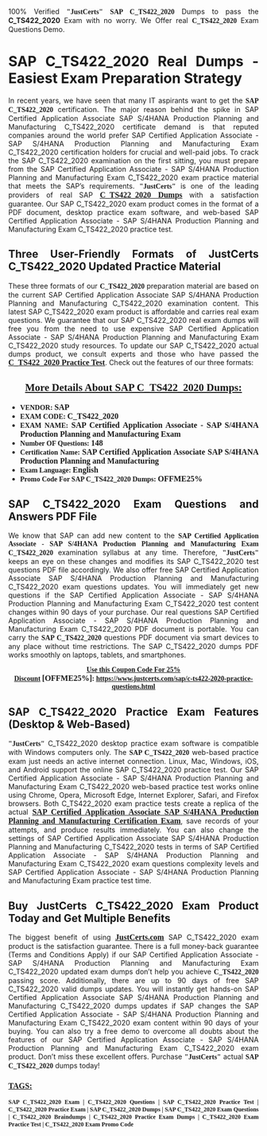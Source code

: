 <p style="text-align: justify;">100% Verified <span style="font-size:14px;"><span style="font-family:Georgia,serif;"><strong>"JustCerts"</strong></span></span> <span style="font-family:Georgia,serif;"><strong>SAP C_TS422_2020</strong></span> Dumps to pass the <strong>C_TS422_2020</strong> Exam with no worry. We Offer real <span style="font-family:Georgia,serif;"><strong>C_TS422_2020</strong></span> Exam Questions Demo.</p>

<h1 style="text-align: justify;"><strong>SAP C_TS422_2020 Real Dumps - Easiest Exam Preparation Strategy</strong></h1>

<p style="text-align: justify;">In recent years, we have seen that many IT aspirants want to get the <span style="font-family:Georgia,serif;"><strong>SAP C_TS422_2020</strong></span> certification. The major reason behind the spike in SAP Certified Application Associate SAP S/4HANA Production Planning and Manufacturing C_TS422_2020 certificate demand is that reputed companies around the world prefer SAP Certified Application Associate - SAP S/4HANA Production Planning and Manufacturing Exam C_TS422_2020 certification holders for crucial and well-paid jobs. To crack the SAP C_TS422_2020 examination on the first sitting, you must prepare from the SAP Certified Application Associate - SAP S/4HANA Production Planning and Manufacturing Exam C_TS422_2020 exam practice material that meets the SAP’s requirements. <span style="font-size:14px;"><span style="font-family:Georgia,serif;"><strong>"JustCerts"</strong></span></span> is one of the leading providers of real SAP <a href="https://www.justcerts.com/sap/c-ts422-2020-practice-questions.html"><span style="font-size:16px;"><u><span style="font-family:Georgia,serif;"><strong>C_TS422_2020 Dumps</strong></span></u></span></a> with a satisfaction guarantee. Our SAP C_TS422_2020 exam product comes in the format of a PDF document, desktop practice exam software, and web-based SAP Certified Application Associate - SAP S/4HANA Production Planning and Manufacturing Exam C_TS422_2020 practice test.</p>

<h2 style="text-align: justify;"><strong>Three User-Friendly Formats of JustCerts C_TS422_2020 Updated Practice Material</strong></h2>

<p style="text-align: justify;">These three formats of our <span style="font-family:Georgia,serif;"><strong>C_TS422_2020 </strong></span> preparation material are based on the current SAP Certified Application Associate SAP S/4HANA Production Planning and Manufacturing C_TS422_2020 examination content. This latest SAP C_TS422_2020 exam product is affordable and carries real exam questions. We guarantee that our SAP C_TS422_2020 real exam dumps will free you from the need to use expensive SAP Certified Application Associate - SAP S/4HANA Production Planning and Manufacturing Exam C_TS422_2020 study resources. To update our SAP C_TS422_2020 actual dumps product, we consult experts and those who have passed the <a href="https://www.justcerts.com/sap/c-ts422-2020-practice-questions.html"><u><span style="font-size:16px;"><span style="font-family:Georgia,serif;"><strong>C_TS422_2020 Practice Test</strong></span></span></u></a>. Check out the features of our three formats:</p>

<h2 style="text-align: center;"><u><strong><span style="font-family:Georgia,serif;">More Details About SAP C_TS422_2020 Dumps:</span></strong></u></h2>

<ul>
	<li style="text-align: justify;"><span style="font-size:14px;"><span style="font-family:Georgia,serif;"><strong>VENDOR: </strong></span></span><span style="font-size:16px;"><span style="font-family:Georgia,serif;"><strong>SAP</strong></span></span></li>
	<li style="text-align: justify;"><span style="font-size:14px;"><span style="font-family:Georgia,serif;"><strong>EXAM CODE: </strong></span></span><span style="font-size:16px;"><span style="font-family:Georgia,serif;"><strong>C_TS422_2020</strong></span></span></li>
	<li style="text-align: justify;"><span style="font-size:14px;"><span style="font-family:Georgia,serif;"><strong>EXAM NAME: </strong></span></span><span style="font-size:16px;"><span style="font-family:Georgia,serif;"><strong>SAP Certified Application Associate - SAP S/4HANA Production Planning and Manufacturing Exam</strong></span></span></li>
	<li style="text-align: justify;"><span style="font-size:14px;"><span style="font-family:Georgia,serif;"><strong>Number OF Questions: </strong></span></span><span style="font-size:16px;"><span style="font-family:Georgia,serif;"><strong>148</strong></span></span></li>
	<li style="text-align: justify;"><span style="font-size:14px;"><span style="font-family:Georgia,serif;"><strong>Certification Name: </strong></span></span><span style="font-size:16px;"><span style="font-family:Georgia,serif;"><strong>SAP Certified Application Associate SAP S/4HANA Production Planning and Manufacturing</strong></span></span></li>
	<li style="text-align: justify;"><span style="font-size:14px;"><span style="font-family:Georgia,serif;"><strong>Exam Language: </strong></span></span><span style="font-size:16px;"><span style="font-family:Georgia,serif;"><strong>English</strong></span></span></li>
	<li style="text-align: justify;"><span style="font-size:14px;"><span style="font-family:Georgia,serif;"><strong>Promo Code For SAP C_TS422_2020 Dumps: </strong></span></span><span style="font-size:16px;"><span style="font-family:Georgia,serif;"><strong>OFFME25%</strong></span></span></li>
</ul>

<h2 style="text-align: justify;"><strong>SAP C_TS422_2020 Exam Questions and Answers PDF File</strong></h2>

<p style="text-align: justify;">We know that SAP can add new content to the <span style="font-family:Georgia,serif;"><strong>SAP Certified Application Associate - SAP S/4HANA Production Planning and Manufacturing Exam C_TS422_2020</strong></span> examination syllabus at any time. Therefore, <span style="font-size:14px;"><span style="font-family:Georgia,serif;"><strong>"JustCerts"</strong></span></span> keeps an eye on these changes and modifies its SAP C_TS422_2020 test questions PDF file accordingly. We also offer free SAP Certified Application Associate SAP S/4HANA Production Planning and Manufacturing C_TS422_2020 exam questions updates. You will immediately get new questions if the SAP Certified Application Associate - SAP S/4HANA Production Planning and Manufacturing Exam C_TS422_2020 test content changes within 90 days of your purchase. Our real questions SAP Certified Application Associate - SAP S/4HANA Production Planning and Manufacturing Exam C_TS422_2020 PDF document is portable. You can carry the <span style="font-family:Georgia,serif;"><strong>SAP C_TS422_2020</strong></span> questions PDF document via smart devices to any place without time restrictions. The SAP C_TS422_2020 dumps PDF works smoothly on laptops, tablets, and smartphones.</p>

<p style="text-align: center;"><span style="font-size:14px;"><span style="font-family:Georgia,serif;"><strong><u>Use this Coupon Code For 25% Discount</u> </strong></span></span><span style="font-size:16px;"><span style="font-family:Georgia,serif;"><strong>[OFFME25%]</strong></span></span><span style="font-size:14px;"><span style="font-family:Georgia,serif;"><strong>: <u><a href="https://www.justcerts.com/sap/c-ts422-2020-practice-questions.html">https://www.justcerts.com/sap/c-ts422-2020-practice-questions.html</a></u></strong></span></span></p>

<h2 style="text-align: justify;"><strong>SAP C_TS422_2020 Practice Exam Features (Desktop & Web-Based)</strong></h2>

<p style="text-align: justify;"><span style="font-size:14px;"><span style="font-family:Georgia,serif;"><strong>"JustCerts"</strong></span></span> C_TS422_2020 desktop practice exam software is compatible with Windows computers only. The <span style="font-family:Georgia,serif;"><strong>SAP C_TS422_2020</strong></span> web-based practice exam just needs an active internet connection. Linux, Mac, Windows, iOS, and Android support the online SAP C_TS422_2020 practice test. Our SAP Certified Application Associate - SAP S/4HANA Production Planning and Manufacturing Exam C_TS422_2020 web-based practice test works online using Chrome, Opera, Microsoft Edge, Internet Explorer, Safari, and Firefox browsers. Both C_TS422_2020 exam practice tests create a replica of the actual <u><a href="https://www.justcerts.com/sap/sap-certified-application-associate-certification-exams.html"><span style="font-size:16px;"><span style="font-family:Georgia,serif;"><strong>SAP Certified Application Associate SAP S/4HANA Production Planning and Manufacturing Certification Exam</strong></span></span></a></u>, save records of your attempts, and produce results immediately. You can also change the settings of SAP Certified Application Associate SAP S/4HANA Production Planning and Manufacturing C_TS422_2020 tests in terms of SAP Certified Application Associate - SAP S/4HANA Production Planning and Manufacturing Exam C_TS422_2020 exam questions complexity levels and SAP Certified Application Associate - SAP S/4HANA Production Planning and Manufacturing Exam practice test time.</p>

<h2 style="text-align: justify;"><strong>Buy JustCerts C_TS422_2020 Exam Product Today and Get Multiple Benefits</strong></h2>

<p style="text-align: justify;">The biggest benefit of using <a href="https://www.justcerts.com/"><u><span style="font-size:16px;"><span style="font-family:Georgia,serif;"><strong>JustCerts.com</strong></span></span></u></a> SAP C_TS422_2020 exam product is the satisfaction guarantee. There is a full money-back guarantee (Terms and Conditions Apply) if our SAP Certified Application Associate - SAP S/4HANA Production Planning and Manufacturing Exam C_TS422_2020 updated exam dumps don’t help you achieve <span style="font-family:Georgia,serif;"><strong>C_TS422_2020 </strong></span> passing score. Additionally, there are up to 90 days of free SAP C_TS422_2020 valid dumps updates. You will instantly get hands-on SAP Certified Application Associate SAP S/4HANA Production Planning and Manufacturing C_TS422_2020 dumps updates if SAP changes the SAP Certified Application Associate - SAP S/4HANA Production Planning and Manufacturing Exam C_TS422_2020 exam content within 90 days of your buying. You can also try a free demo to overcome all doubts about the features of our SAP Certified Application Associate - SAP S/4HANA Production Planning and Manufacturing Exam C_TS422_2020 exam product. Don’t miss these excellent offers. Purchase <span style="font-size:14px;"><span style="font-family:Georgia,serif;"><strong>"JustCerts"</strong></span></span> actual <span style="font-family:Georgia,serif;"><strong>SAP C_TS422_2020</strong></span> dumps today!</p>

<h3 style="text-align: justify;"><u><span style="font-size:16px;"><span style="font-family:Georgia,serif;"><strong>TAGS:</strong></span></span></u></h3>

<p style="text-align: justify;"><span style="font-size:12px;"><span style="font-family:Georgia,serif;"><strong>SAP C_TS422_2020 Exam | C_TS422_2020 Questions | SAP C_TS422_2020 Practice Test | C_TS422_2020 Practice Exam | SAP C_TS422_2020 Dumps | SAP C_TS422_2020 Exam Questions | C_TS422_2020 Braindumps | C_TS422_2020 Practice Exam Dumps | C_TS422_2020 Exam Practice Test | C_TS422_2020 Exam Promo Code </strong></span></span></p>
